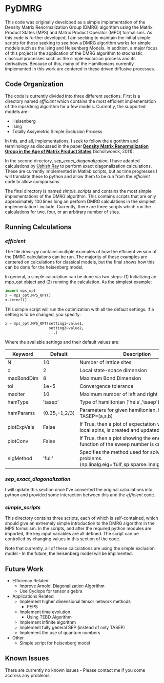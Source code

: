 # PyDMRG

This code was originally developed as a simple implementation of the Density Matrix Renormalization Group (DMRG) algorithm using the Matrix Product States (MPS) and Matrix Product Operator (MPO) formalisms.
As this code is further developed, I am seeking to maintain the initial simple scripts for those seeking to see how a DMRG algorithm works for simple models such as the Ising and Heisenberg Models.
In addition, a major focus of this project is the application of the DMRG algorithm to stochastic classical processes such as the simple exclusion process and its derivatives. Because of this, many of the Hamiltonians currently implemented in this work are centered in these driven diffusive processes.

## Code Organization
The code is currently divided into three different sections. First is a directory named *efficient* which contains the most efficient implementation of the mps/dmrg algorithm for a few models. Currently, the supported models are:
* Heisenberg
* Ising
* Totally Assymetric Simple Exclusion Process

In this, and all, implementations, I seek to follow the algorithm and terminology as discussed in the paper [**Density Matrix Renormalization Group in the Age of Matrix Product States**](https://arxiv.org/abs/1008.3477) (Schollwoeck, 2011).


In the second directory, *sep_exact_diagonalization*, I have adapted calculations by [Ushish Ray](http://www.stochasticphysics.org/) to perform exact diagonalization calculations. These are currently implemented in Matlab scripts, but as time progresses I will translate these to python and allow them to be run from the *efficient* code to allow comparisons.


The final directory is named *simple_scripts* and contains the most simple implementations of the DMRG algorithm. 
This contains scripts that are only approximately 100 lines long an perform DMRG calculations in the simplest implementation I include. 
Currently, there are three scripts which run the calculations for two, four, or an arbitrary number of sites. 

## Running Calculations
### *efficient*
The file *driver.py* contains multiple examples of how the efficient version of the DMRG calculations can be run. 
The majority of these examples are centered on calculations for classical models, but the final shows how this can be done for the heisenberg model.


In general, a simple calculation can be done via two steps: (1) Initializing an mpo_opt object and (2) running the calculation. 
As the simplest example:
```python
import mps_opt
x = mps_opt.MPS_OPT()
x.kernel()
```
This simple script will run the optimization with all the default settings. If a setting is to be changed, you specify:
```python
x = mps_opt.MPS_OPT(setting1=value1,
                    setting2=value2,
                    ...)
```
Where the available settings and their default values are:

Keyword     | Default     | Description
------------|-------------|-------------
N           |10           |Number of lattice sites
d           |2            |Local state-space dimension
maxBondDim  |8            |Maximum Bond Dimension
tol         |1e-5         |Convergence tolerance 
maxIter     |10           |Maximum number of left and right sweeps
hamType     |'tasep'      |Type of hamiltonian ('heis','tasep')
hamParams   |(0.35,-1,2/3)|Parameters for given hamiltonian. For Heis=(J,h), TASEP=(a,s,b)
plotExpVals |False        |If True, then a plot of expectation values, such as local spins, is created and updated at each step
plotConv    |False        |If True, then a plot showing the energy as a function of the sweep number is created
eigMethod   |'full'       |Specifies the method used for solving eigenvalue problems. (np.linalg.eig='full',sp.sparse.linalg.eigs='arnoldi')


### *sep_exact_diagonalization*
I will update this section once I've converted the original calculations into python and provided some interaction between this and the *efficient* code.

### *simple_scripts*
This directory contains three scripts, each of which is self-contained, which should give an extremely simple introduction to the DMRG algorithm in the MPS formalism.
In the scripts, and after the required python modules are imported, the key input variables are all defined. 
The script can be controlled by changing values in this section of the code.


Note that currently, all of these calculations are using the simple exclusion model - In the future, the heisenberg model will be implmented.  

## Future Work
* Efficiency Related
    * Improve Arnoldi Diagonalization Algorithm
    * Use Cyclops for tensor algebra
* Applications Related
    * Implement higher dimensional tensor network methods
        * PEPS
    * Implement time evolution
        * Using TEBD Algorithm
    * Implement infinite algorithm
    * Implement fully general SEP (instead of only TASEP)
    * Implement the use of quantum numbers
* Other
    * Simple script for heisenberg model

## Known Issues
There are currently no known issues - Please contact me if you come accross any problems. 
